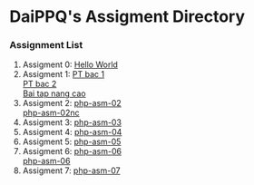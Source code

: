 # DaiPPQ's Assigment Directory

### Assignment List

1. Assigment 0: [Hello World](https://github.com/FASTTRACKSE/FFSE1704_LP3/blob/master/Assignments/DaiPPQ/hello.php)
2. Assigment 1: [PT bac 1](https://github.com/FASTTRACKSE/FFSE1704_LP3/blob/master/Assignments/DaiPPQ/php-asm-01/php-asm-01.php)<br>
                [PT bac 2](https://github.com/FASTTRACKSE/FFSE1704_LP3/blob/master/Assignments/DaiPPQ/php-asm-01/php-asm-01b.php)<br>
                [Bai tap nang cao](https://github.com/FASTTRACKSE/FFSE1704_LP3/blob/master/Assignments/DaiPPQ/php-asm-01/php-asm-01nc.php)
3. Assigment 2: [php-asm-02](https://github.com/FASTTRACKSE/FFSE1704_LP3/blob/master/Assignments/DaiPPQ/php-asm-02/php-asm-02.php)<br>
                [php-asm-02nc](https://github.com/FASTTRACKSE/FFSE1704_LP3/blob/master/Assignments/DaiPPQ/php-asm-02/php-asm-02nc.php)
4. Assigment 3: [php-asm-03](https://github.com/FASTTRACKSE/FFSE1704_LP3/blob/master/Assignments/DaiPPQ/php-asm-03/shop.php)
5. Assigment 4: [php-asm-04](https://github.com/FASTTRACKSE/FFSE1704_LP3/blob/master/Assignments/DaiPPQ/php-asm-04/php-asm-04.php)
6. Assigment 5: [php-asm-05](https://github.com/FASTTRACKSE/FFSE1704_LP3/blob/master/Assignments/DaiPPQ/php-asm-05/ffse1704002_mysql_01.sql)
7. Assigment 6: [php-asm-06](https://github.com/FASTTRACKSE/FFSE1704_LP3/blob/master/Assignments/DaiPPQ/php-asm-06/ffse1704002_mysql_02.sql)<br>
				[php-asm-06](https://github.com/FASTTRACKSE/FFSE1704_LP3/blob/master/Assignments/DaiPPQ/php-asm-06/ffse1704002_mysql_02.txt)
8. Assigment 7: [php-asm-07](https://github.com/FASTTRACKSE/FFSE1704_LP3/blob/master/Assignments/DaiPPQ/php-asm-07/ffse1704002_mysql_03.txt)